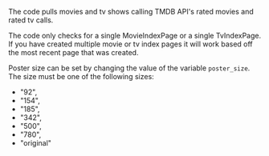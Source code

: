 The code pulls movies and tv shows calling TMDB API's rated movies and rated tv calls.

The code only checks for a single MovieIndexPage or a single TvIndexPage. If you have created multiple movie or tv index pages it will work based off the most recent page that was created.

Poster size can be set by changing the value of the variable `poster_size`. The size
must be one of the following sizes:
- "92",
- "154",
- "185",
- "342",
- "500",
- "780",
- "original"